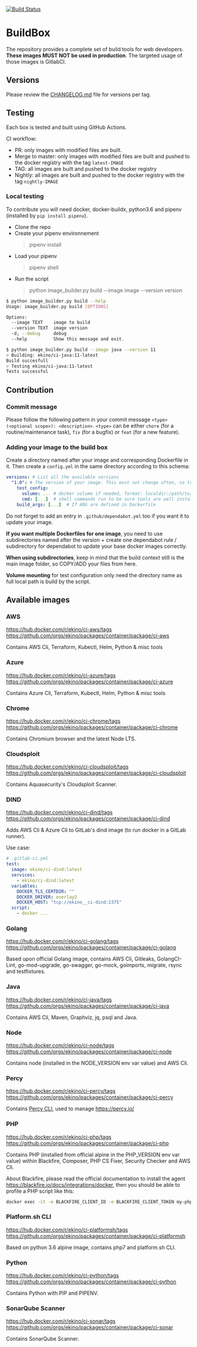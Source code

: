 [![Build Status](https://github.com/ekino/docker-buildbox/actions/workflows/build.yml/badge.svg?branch=master)](https://github.com/ekino/docker-buildbox/actions?query=branch%3Amaster)

# BuildBox

The repository provides a complete set of build tools for web developers. **These
images MUST NOT be used in production**. The targeted usage of those images is GitlabCI.

## Versions

Please review the [CHANGELOG.md](CHANGELOG.md) file for versions per tag.

## Testing

Each box is tested and built using GitHub Actions.

CI workflow:
 - PR: only images with modified files are built.
 - Merge to master: only images with modified files are built and pushed to the docker registry with the tag `latest-IMAGE`
 - TAG: all images are built and pushed to the docker registry
 - Nightly: all images are built and pushed to the docker registry with the tag `nightly-IMAGE`

### Local testing

To contribute you will need docker, docker-buildx, python3.6 and pipenv (installed by `pip install pipenv`).

- Clone the repo
- Create your pipenv environnement
  > pipenv install
- Load your pipenv
  > pipenv shell
- Run the script
  > python image_builder.py build --image image --version version

``` bash
$ python image_builder.py build --help
Usage: image_builder.py build [OPTIONS]

Options:
  --image TEXT    image to build
  --version TEXT  image version
  -d, --debug     debug
  --help          Show this message and exit.
```

``` bash
$ python image_builder.py build --image java --version 11
> Building: ekino/ci-java:11-latest
Build succesfull
> Testing ekino/ci-java:11-latest
Tests successful
```

## Contribution

### Commit message
Please follow the following pattern in your commit message `<type>(<optional scope>): <description>`.
`<type>` can be either `chore` (for a routine/maintenance task), `fix` (for a bugfix) or `feat` (for a new feature).

### Adding your image to the build box

Create a directory named after your image and corresponding Dockerfile in it. Then create a `config.yml` in the same directory according to this schema:

```yaml
versions: # List all the available versions
  "1.0": # The version of your image. This must not change often, so try using major version if possible, or else minor.
    test_config:
      volume: ... # docker volume if needed, format: localdir:/path/to/mount
      cmd: [...]  # shell commands run to be sure tools are well installed
    build_args: [...]  # If ARG are defined in Dockerfile
```

Do not forget to add an entry in `.github/dependabot.yml` too if you want it to update your image.

**If you want multiple Dockerfiles for one image**, you need to use subdirectories named after the version + create one dependabot rule / subdirectory for dependabot to update your base docker images correctly.

**When using subdirectories**, keep in mind that the build context still is the main image folder, so COPY/ADD your files from here.

**Volume mounting** for test configuration only need the directory name as full local path is build by the script.

## Available images

### AWS
https://hub.docker.com/r/ekino/ci-aws/tags
https://github.com/orgs/ekino/packages/container/package/ci-aws

Contains AWS Cli, Terraform, Kubectl, Helm, Python & misc tools

### Azure
https://hub.docker.com/r/ekino/ci-azure/tags
https://github.com/orgs/ekino/packages/container/package/ci-azure

Contains Azure Cli, Terraform, Kubectl, Helm, Python & misc tools

### Chrome
https://hub.docker.com/r/ekino/ci-chrome/tags
https://github.com/orgs/ekino/packages/container/package/ci-chrome

Contains Chromium browser and the latest Node LTS.

### Cloudsploit
https://hub.docker.com/r/ekino/ci-cloudsploit/tags
https://github.com/orgs/ekino/packages/container/package/ci-cloudsploit

Contains Aquasecurity's Cloudsploit Scanner.

### DIND
https://hub.docker.com/r/ekino/ci-dind/tags
https://github.com/orgs/ekino/packages/container/package/ci-dind

Adds AWS Cli & Azure Cli to GitLab's dind image (to run docker in a GitLab runner).

Use case:
```yaml
# .gitlab-ci.yml
test:
  image: ekino/ci-dind:latest
  services:
    - ekino/ci-dind:latest
  variables:
    DOCKER_TLS_CERTDIR: ""
    DOCKER_DRIVER: overlay2
    DOCKER_HOST: "tcp://ekino__ci-dind:2375"
  script:
    - docker ...
```

### Golang
https://hub.docker.com/r/ekino/ci-golang/tags
https://github.com/orgs/ekino/packages/container/package/ci-golang

Based upon official Golang image, contains AWS Cli, Gitleaks, GolangCI-Lint, go-mod-upgrade, go-swagger, go-mock, goimports, migrate, rsync and testfixtures.

### Java
https://hub.docker.com/r/ekino/ci-java/tags
https://github.com/orgs/ekino/packages/container/package/ci-java

Contains AWS Cli, Maven, Graphviz, jq, psql and Java.

### Node
https://hub.docker.com/r/ekino/ci-node/tags
https://github.com/orgs/ekino/packages/container/package/ci-node

Contains node (installed in the NODE_VERSION env var value) and AWS Cli.

### Percy
https://hub.docker.com/r/ekino/ci-percy/tags
https://github.com/orgs/ekino/packages/container/package/ci-percy

Contains [Percy CLI](https://docs.percy.io/docs/cli-overview), used to manage https://percy.io/

### PHP
https://hub.docker.com/r/ekino/ci-php/tags
https://github.com/orgs/ekino/packages/container/package/ci-php

Contains PHP (installed from official alpine in the PHP_VERSION env var value) within Blackfire, Composer, PHP CS Fixer, Security Checker and AWS Cli.

About Blackfire, please read the official documentation to install the agent https://blackfire.io/docs/integrations/docker, then you should be able to profile a PHP script like this:

```bash
docker exec -it -e BLACKFIRE_CLIENT_ID -e BLACKFIRE_CLIENT_TOKEN my-php-container blackfire run bin/console app:foo:bar
```

### Platform.sh CLI
https://hub.docker.com/r/ekino/ci-platformsh/tags
https://github.com/orgs/ekino/packages/container/package/ci-platformsh

Based on python 3.6 alpine image, contains php7 and platform.sh CLI.

### Python
https://hub.docker.com/r/ekino/ci-python/tags
https://github.com/orgs/ekino/packages/container/package/ci-python

Contains Python with PIP and PIPENV.

### SonarQube Scanner
https://hub.docker.com/r/ekino/ci-sonar/tags
https://github.com/orgs/ekino/packages/container/package/ci-sonar

Contains SonarQube Scanner.
